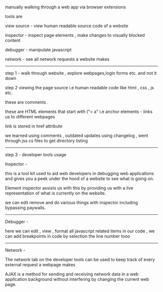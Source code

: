 manually walking through a web app via browser extensions 

tools are

view source - view human readable source code of a website 

inspector - inspect page elements , make changes to visually blocked content

debugger - manipulate javascript 

network - see all network requests a website makes

---------------------------------------------------

step 1 - walk through website , explore webpages,login forms etc. and not it down 

step 2 viewing the page source i.e human readable code like html , css , js etc. 

 <!-- and ending with --> these are comments . 

 these are HTML elements that start with ("< a"  i.e anchor elements - links us to different webpages

 link is stored in href attribute 

 we learned using comments , outdated updates using changelog , went through jss cs files to get directory listing 

 -------------------------------------------------------------------------------------------------------------------

step 3 - developer tools usage 

Inspector - 

 this is a tool kit used to aid web developers in debugging web applications and gives you a peek under the hood of a website to see what is going on.

 Element inspector assists us with this by providing us with a live representation of what is currently on the website.

 we can edit remove and do various things with inspector including bypassing paywalls. 

 -----------------------------------------------------------------------------------------

Debugger - 

here we can edit , view , format all javascript related items in our code , we can add breakpoints in code by selection the line number tooo

-------------------------

Network - 

The network tab on the developer tools can be used to keep track of every external request a webpage makes

AJAX is a method for sending and receiving network data in a web application background without interfering by changing the current web page.




 

